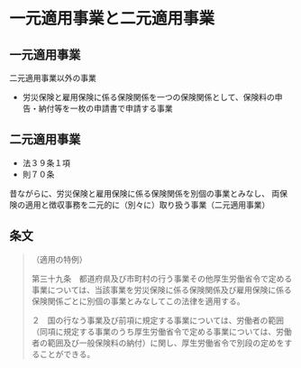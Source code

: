 # 一元適用事業と二元適用事業
## 一元適用事業
二元適用事業以外の事業
- 労災保険と雇用保険に係る保険関係を一つの保険関係として、保険料の申告・納付等を一枚の申請書で申請する事業

## 二元適用事業
- 法３９条１項
- 則７０条

昔ながらに、労災保険と雇用保険に係る保険関係を別個の事業とみなし、
両保険の適用と徴収事務を二元的に（別々に）取り扱う事業（二元適用事業）

## 条文
> （適用の特例）<p>
> 第三十九条　都道府県及び市町村の行う事業その他厚生労働省令で定める事業については、当該事業を労災保険に係る保険関係及び雇用保険に係る保険関係ごとに別個の事業とみなしてこの法律を適用する。<p>
> ２　国の行なう事業及び前項に規定する事業については、労働者の範囲（同項に規定する事業のうち厚生労働省令で定める事業については、労働者の範囲及び一般保険料の納付）に関し、厚生労働省令で別段の定めをすることができる。<p>

